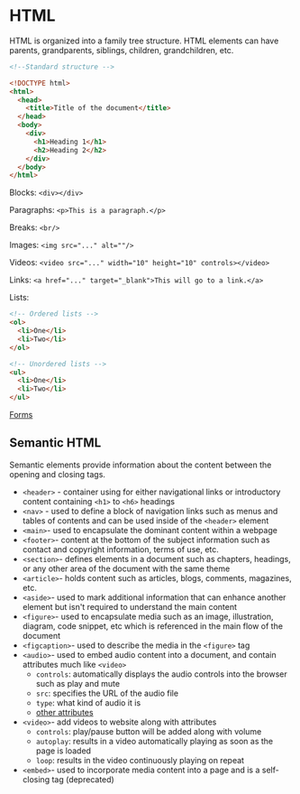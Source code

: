 # HTML

HTML is organized into a family tree structure. HTML elements can have parents, grandparents, siblings, children, grandchildren, etc.

```html
<!--Standard structure -->

<!DOCTYPE html>
<html>
  <head>
    <title>Title of the document</title>
  </head>
  <body>
    <div>
      <h1>Heading 1</h1>
      <h2>Heading 2</h2>
    </div>
  </body>
</html>
```

Blocks: `<div></div>`

Paragraphs: `<p>This is a paragraph.</p>`

Breaks: `<br/>`

Images: `<img src="..." alt=""/>`

Videos: `<video src="..." width="10" height="10" controls></video>`

Links: `<a href="..." target="_blank">This will go to a link.</a>`

Lists:

```html
<!-- Ordered lists -->
<ol>
  <li>One</li>
  <li>Two</li>
</ol>

<!-- Unordered lists -->
<ul>
  <li>One</li>
  <li>Two</li>
</ul>
```



[Forms](HTML/forms.md)



## Semantic HTML

Semantic elements provide information about the content between the opening and closing tags.

- `<header>` - container using for either navigational links or introductory content containing `<h1>` to `<h6>` headings
- `<nav>` - used to define a block of navigation links such as menus and tables of contents and can be used inside of the `<header>` element
- `<main>`- used to encapsulate the dominant content within a webpage
- `<footer>`- content at the bottom of the subject information such as contact and copyright information, terms of use, etc.
- `<section>`- defines elements in a document such as chapters, headings, or any other area of the document with the same theme
- `<article>`- holds content such as articles, blogs, comments, magazines, etc.
- `<aside>`- used to mark additional information that can enhance another element but isn't required to understand the main content
- `<figure>`- used to encapsulate media such as an image, illustration, diagram, code snippet, etc which is referenced in the main flow of the document
- `<figcaption>`- used to describe the media in the `<figure>` tag
- `<audio>`- used to embed audio content into a document, and contain attributes much like `<video>`
  - `controls`: automatically displays the audio controls into the browser such as play and mute
  - `src`: specifies the URL of the audio file
  - `type`: what kind of audio it is
  - [other attributes](https://developer.mozilla.org/en-US/docs/Web/HTML/Element/audio#attributes)
- `<video>`- add videos to website along with attributes
  - `controls`: play/pause button will be added along with volume
  - `autoplay`: results in a video automatically playing as soon as the page is loaded
  - `loop`: results in the video continuously playing on repeat
- `<embed>`- used to incorporate media content into a page and is a self-closing tag (deprecated)
